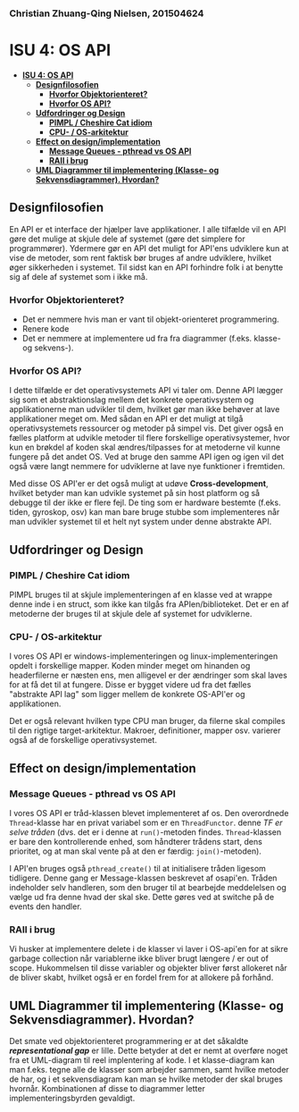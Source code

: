 ### Christian Zhuang-Qing Nielsen, 201504624
# **ISU 4: OS API**
- [**ISU 4: OS API**](#isu-4-os-api)
    - [**Designfilosofien**](#designfilosofien)
        - [**Hvorfor Objektorienteret?**](#hvorfor-objektorienteret)
        - [**Hvorfor OS API?**](#hvorfor-os-api)
    - [**Udfordringer og Design**](#udfordringer-og-design)
        - [**PIMPL / Cheshire Cat idiom**](#pimpl--cheshire-cat-idiom)
        - [**CPU- / OS-arkitektur**](#cpu---os-arkitektur)
    - [**Effect on design/implementation**](#effect-on-designimplementation)
        - [**Message Queues - pthread vs OS API**](#message-queues---pthread-vs-os-api)
        - [**RAII i brug**](#raii-i-brug)
    - [**UML Diagrammer til implementering (Klasse- og Sekvensdiagrammer). Hvordan?**](#uml-diagrammer-til-implementering-klasse--og-sekvensdiagrammer-hvordan)
## **Designfilosofien**
En API er et interface der hjælper lave applikationer. I alle tilfælde vil en API gøre det mulige at skjule dele af systemet (gøre det simplere for programmører). Ydermere gør en API det muligt for API'ens udviklere kun at vise de metoder, som rent faktisk bør bruges af andre udviklere, hvilket øger sikkerheden i systemet. Til sidst kan en API forhindre folk i at benytte sig af dele af systemet som i ikke må.

### **Hvorfor Objektorienteret?**
- Det er nemmere hvis man er vant til objekt-orienteret programmering.
- Renere kode
- Det er nemmere at implementere ud fra fra diagrammer (f.eks. klasse- og sekvens-).
### **Hvorfor OS API?**
I dette tilfælde er det operativsystemets API vi taler om. Denne API lægger sig som et abstraktionslag mellem det konkrete operativsystem og applikationerne man udvikler til dem, hvilket gør man ikke behøver at lave applikationer meget om. Med sådan en API er det muligt at tilgå operativsystemets ressourcer og metoder på simpel vis. Det giver også en fælles platform at udvikle metoder til flere forskellige operativsystemer, hvor kun en brøkdel af koden skal ændres/tilpasses for at metoderne vil kunne fungere på det andet OS. Ved at bruge den samme API igen og igen vil det også være langt nemmere for udviklerne at lave nye funktioner i fremtiden.

Med disse OS API'er er det også muligt at udøve **Cross-development**, hvilket betyder man kan udvikle systemet på sin host platform og så debugge til der ikke er flere fejl. De ting som er hardware bestemte (f.eks. tiden, gyroskop, osv) kan man bare bruge stubbe som implementeres når man udvikler systemet til et helt nyt system under denne abstrakte API.

## **Udfordringer og Design**
### **PIMPL / Cheshire Cat idiom**
PIMPL bruges til at skjule implementeringen af en klasse ved at wrappe denne inde i en struct, som ikke kan tilgås fra APIen/biblioteket. Det er en af metoderne der bruges til at skjule dele af systemet for udviklerne.
### **CPU- / OS-arkitektur**
I vores OS API er windows-implementeringen og linux-implementeringen opdelt i forskellige mapper. Koden minder meget om hinanden og headerfilerne er næsten ens, men alligevel er der ændringer som skal laves for at få det til at fungere. Disse er bygget videre ud fra det fælles "abstrakte API lag" som ligger mellem de konkrete OS-API'er og applikationen.

Det er også relevant hvilken type CPU man bruger, da filerne skal compiles til den rigtige target-arkitektur. Makroer, definitioner, mapper osv. varierer også af de forskellige operativsystemet.

## **Effect on design/implementation**
### **Message Queues - pthread vs OS API**
I vores OS API er tråd-klassen blevet implementeret af os. Den overordnede `Thread`-klasse har en privat variabel som er en `ThreadFunctor`. denne *TF er selve tråden* (dvs. det er i denne at `run()`-metoden findes. `Thread`-klassen er bare den kontrollerende enhed, som håndterer trådens start, dens prioritet, og at man skal vente på at den er færdig: `join()`-metoden).

I API'en bruges også `pthread_create()` til at initialisere tråden ligesom tidligere. Denne gang er Message-klassen beskrevet af osapi'en. Tråden indeholder selv handleren, som den bruger til at bearbejde meddelelsen og vælge ud fra denne hvad der skal ske. Dette gøres ved at switche på de events den handler.
### **RAII i brug**
Vi husker at implementere delete i de klasser vi laver i OS-api'en for at sikre garbage collection når variablerne ikke bliver brugt længere / er out of scope. Hukommelsen til disse variabler og objekter bliver først allokeret når de bliver skabt, hvilket også er en fordel frem for at allokere på forhånd.

## **UML Diagrammer til implementering (Klasse- og Sekvensdiagrammer). Hvordan?**
Det smate ved objektorienteret programmering er at det såkaldte **_representational gap_** er lille. Dette betyder at det er nemt at overføre noget fra et UML-diagram til reel implentering af kode. I et klasse-diagram kan man f.eks. tegne alle de klasser som arbejder sammen, samt hvilke metoder de har, og i et sekvensdiagram kan man se hvilke metoder der skal bruges hvornår. Kombinationen af disse to diagrammer letter implementeringsbyrden gevaldigt.